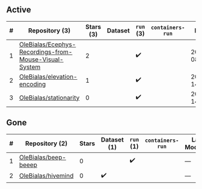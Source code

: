 ## Active
| # | Repository (3) | Stars (3) | Dataset | `run` (3) | `containers-run` | Last Modified |
| --- | --- | --- | --- | --- | --- | --- |
| 1 | [OleBialas/Ecephys-Recordings-from-Mouse-Visual-System](https://github.com/OleBialas/Ecephys-Recordings-from-Mouse-Visual-System) | 2 |  | :heavy_check_mark: |  | 2025-02-24 08:39:54+00:00 |
| 2 | [OleBialas/elevation-encoding](https://github.com/OleBialas/elevation-encoding) | 1 |  | :heavy_check_mark: |  | 2023-05-04 14:15:57+00:00 |
| 3 | [OleBialas/stationarity](https://github.com/OleBialas/stationarity) | 0 |  | :heavy_check_mark: |  | 2024-07-17 14:04:28+00:00 |

## Gone
| # | Repository (2) | Stars | Dataset (1) | `run` (1) | `containers-run` | Last Modified |
| --- | --- | --- | --- | --- | --- | --- |
| 1 | [OleBialas/beep-beeep](https://github.com/OleBialas/beep-beeep) | 0 |  | :heavy_check_mark: |  | — |
| 2 | [OleBialas/hivemind](https://github.com/OleBialas/hivemind) | 0 | :heavy_check_mark: |  |  | — |
